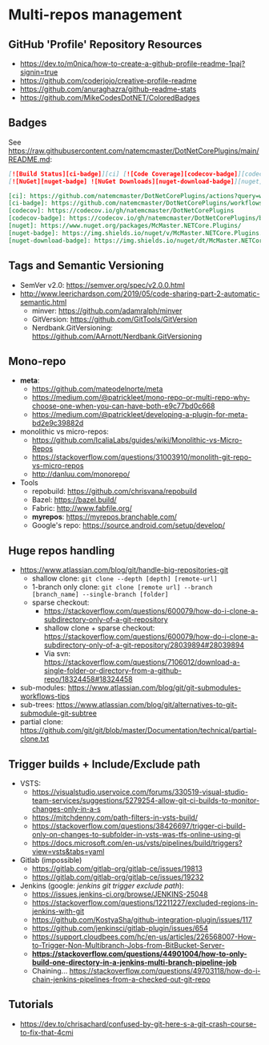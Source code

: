 # Multi-repos management

## GitHub 'Profile' Repository Resources

* <https://dev.to/m0nica/how-to-create-a-github-profile-readme-1paj?signin=true>
* <https://github.com/coderjojo/creative-profile-readme>
* <https://github.com/anuraghazra/github-readme-stats>
* <https://github.com/MikeCodesDotNET/ColoredBadges>

## Badges

See <https://raw.githubusercontent.com/natemcmaster/DotNetCorePlugins/main/README.md>:

```md
[![Build Status][ci-badge]][ci] [![Code Coverage][codecov-badge]][codecov]
[![NuGet][nuget-badge] ![NuGet Downloads][nuget-download-badge]][nuget]

[ci]: https://github.com/natemcmaster/DotNetCorePlugins/actions?query=workflow%3ACI+branch%3Amain
[ci-badge]: https://github.com/natemcmaster/DotNetCorePlugins/workflows/CI/badge.svg
[codecov]: https://codecov.io/gh/natemcmaster/DotNetCorePlugins
[codecov-badge]: https://codecov.io/gh/natemcmaster/DotNetCorePlugins/branch/main/graph/badge.svg?token=l6uSsHZ8nA
[nuget]: https://www.nuget.org/packages/McMaster.NETCore.Plugins/
[nuget-badge]: https://img.shields.io/nuget/v/McMaster.NETCore.Plugins.svg?style=flat-square
[nuget-download-badge]: https://img.shields.io/nuget/dt/McMaster.NETCore.Plugins?style=flat-square
```

## Tags and Semantic Versioning

* SemVer v2.0: <https://semver.org/spec/v2.0.0.html>
* <http://www.leerichardson.com/2019/05/code-sharing-part-2-automatic-semantic.html>
  * minver: <https://github.com/adamralph/minver>
  * GitVersion: <https://github.com/GitTools/GitVersion>
  * Nerdbank.GitVersioning: <https://github.com/AArnott/Nerdbank.GitVersioning>

## Mono-repo

* **meta**:
  * <https://github.com/mateodelnorte/meta>
  * <https://medium.com/@patrickleet/mono-repo-or-multi-repo-why-choose-one-when-you-can-have-both-e9c77bd0c668>  
  * <https://medium.com/@patrickleet/developing-a-plugin-for-meta-bd2e9c39882d>
* monolithic vs micro-repos:
  * <https://github.com/IcaliaLabs/guides/wiki/Monolithic-vs-Micro-Repos>
  * <https://stackoverflow.com/questions/31003910/monolith-git-repo-vs-micro-repos>
  * <http://danluu.com/monorepo/>
* Tools
  * repobuild: <https://github.com/chrisvana/repobuild>
  * Bazel: <https://bazel.build/>
  * Fabric: <http://www.fabfile.org/>
  * **myrepos**: <https://myrepos.branchable.com/>
  * Google's repo: <https://source.android.com/setup/develop/>

## Huge repos handling

* <https://www.atlassian.com/blog/git/handle-big-repositories-git>
  * shallow clone: `git clone --depth [depth] [remote-url]`
  * 1-branch only clone: `git clone [remote url] --branch [branch_name] --single-branch [folder]`
  * sparse checkout:
    * <https://stackoverflow.com/questions/600079/how-do-i-clone-a-subdirectory-only-of-a-git-repository>
    * shallow clone + sparse checkout: <https://stackoverflow.com/questions/600079/how-do-i-clone-a-subdirectory-only-of-a-git-repository/28039894#28039894>
    * Via svn: <https://stackoverflow.com/questions/7106012/download-a-single-folder-or-directory-from-a-github-repo/18324458#18324458>
* sub-modules: <https://www.atlassian.com/blog/git/git-submodules-workflows-tips>
* sub-trees: <https://www.atlassian.com/blog/git/alternatives-to-git-submodule-git-subtree>
* partial clone: <https://github.com/git/git/blob/master/Documentation/technical/partial-clone.txt>

## Trigger builds + Include/Exclude path

* VSTS:
  * <https://visualstudio.uservoice.com/forums/330519-visual-studio-team-services/suggestions/5279254-allow-git-ci-builds-to-monitor-changes-only-in-a-s>
  * <https://mitchdenny.com/path-filters-in-vsts-build/>
  * <https://stackoverflow.com/questions/38426697/trigger-ci-build-only-on-changes-to-subfolder-in-vsts-was-tfs-online-using-gi>
  * <https://docs.microsoft.com/en-us/vsts/pipelines/build/triggers?view=vsts&tabs=yaml>
* Gitlab (impossible)
  * <https://gitlab.com/gitlab-org/gitlab-ce/issues/19813>
  * <https://gitlab.com/gitlab-org/gitlab-ce/issues/19232>
* Jenkins (google: *jenkins git trigger exclude path*):
  * <https://issues.jenkins-ci.org/browse/JENKINS-25048>
  * <https://stackoverflow.com/questions/12211227/excluded-regions-in-jenkins-with-git>
  * <https://github.com/KostyaSha/github-integration-plugin/issues/117>
  * <https://github.com/jenkinsci/gitlab-plugin/issues/654>
  * <https://support.cloudbees.com/hc/en-us/articles/226568007-How-to-Trigger-Non-Multibranch-Jobs-from-BitBucket-Server->
  * **<https://stackoverflow.com/questions/44901004/how-to-only-build-one-directory-in-a-jenkins-multi-branch-pipeline-job>**
  * Chaining... <https://stackoverflow.com/questions/49703118/how-do-i-chain-jenkins-pipelines-from-a-checked-out-git-repo>

## Tutorials

* <https://dev.to/chrisachard/confused-by-git-here-s-a-git-crash-course-to-fix-that-4cmi>